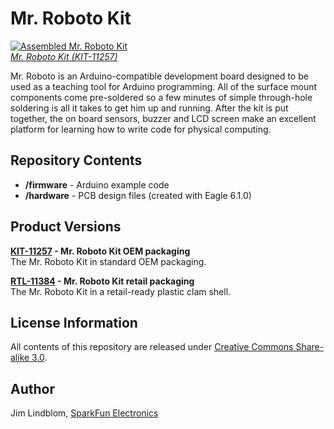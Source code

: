 Mr. Roboto Kit
========================

[![Assembled Mr. Roboto Kit](https://dlnmh9ip6v2uc.cloudfront.net/images/products/1/1/3/8/4/Mr_clone._Roboto01_clone_medium.jpg)  
*Mr. Roboto Kit (KIT-11257)*](https://www.sparkfun.com/products/11257)

Mr. Roboto is an Arduino-compatible development board designed to be used as a teaching tool for Arduino programming. All of the surface mount components come pre-soldered so a few minutes of simple through-hole soldering is all it takes to get him up and running. After the kit is put together, the on board sensors, buzzer and LCD screen make an excellent platform for learning how to write code for physical computing.

Repository Contents
-------------------

* **/firmware** - Arduino example code
* **/hardware** - PCB design files (created with Eagle 6.1.0)

Product Versions
----------------

**[KIT-11257](https://www.sparkfun.com/products/11257) - Mr. Roboto Kit OEM packaging**  
The Mr. Roboto Kit in standard OEM packaging.

**[RTL-11384](https://www.sparkfun.com/products/11384) - Mr. Roboto Kit retail packaging**  
The Mr. Roboto Kit in a retail-ready plastic clam shell.

License Information
-------------------

All contents of this repository are released under [Creative Commons Share-alike 3.0](http://creativecommons.org/licenses/by-sa/3.0/).

Author
------

Jim Lindblom, [SparkFun Electronics](https://www.sparkfun.com)
